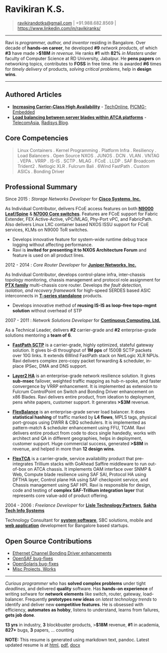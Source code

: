 Ravikiran K.S.
==============
> ravikirandotks@gmail.com | +91.988.682.8569 | https://www.linkedin.com/in/ravikiranks/

----

Ravi is *programmer, author, and inventor* residing in Bangalore. Over decade of **hands-on career**, he developed
**#9** *network products*, of which **#3** have made >**$18M** *in revenue*. He ranks **#1** with **82%** *in Masters* under faculty
of Computer Science at RD University, Jabalpur. He **pens papers** on networking topics, contributes to **FOSS** in
free time. He is awarded **#6** times for *timely delivery* of products, *solving critical problems*, help in **design wins**.

----

Authored Articles
-----------------
- **[Increasing Carrier-Class High Availability](http://www.radisys.com/2010/allot-communications-selects-continuous-computing-to-deliver-better-traffic-management-for-network-operators/)** - [TechOnline](http://www.techonline.com/electrical-engineers/education-training/tech-papers/4137371/Increasing-Carrier-Class-Network-High-Availability), [PICMG-Embedded](http://picmg.mil-embedded.com/white-papers/white-carrier-class-high-availability/)
- **[Load balancing between server blades within ATCA platforms](http://picmg.opensystemsmedia.com/articles/atca-load-balancing-40-gbps/)** - [TelecomAsia](https://www.telecomasia.net/content/load-balancing-between-server-blades-within-atca-platforms), [Radisys Blog](http://www.radisys.com/2012/load-balancing-in-atca-platforms/).

Core Competencies
-----------------

> Linux Containers . Kernel Programming . Platform Infra . Resiliency . Load Balancers . Open Source
> NXOS . JUNOS . DCN . VLAN . VNTAG . VEPA . VRRP . IS-IS . SCTP . MLAG . FCoE . LLDP . SAF
> Broadcom Trident2 . Netlogic XLR . Fulcrum Bali . 6Wind FastPath . Custom ASICs . Bonding Driver

Professional Summary
--------------------
Since 2015
:   *Storage Networks Developer* for **[Cisco Systems, Inc.](http://www.cisco.com/)**

As Individual Contributor, delivers FCoE access features on both  **[N9000 Leaf/Spine](http://www.cisco.com/c/en/us/td/docs/switches/datacenter/nexus9000/sw/7-x/FCoE/configuration/guide/b_Cisco_Nexus_9000_Series_NX-OS_FCoE_Configuration_Guide_7x/b_Cisco_Nexus_9000_Series_NX-OS_FCoE_Configuration_Guide_7x_chapter_0100.pdf)**
& **[N7000 Core switches](http://www.cisco.com/c/en/us/td/docs/switches/datacenter/nexus7000/sw/fcoe/config/cisco_nexus7000_fcoe_config_guide/fcoe_over_fex.pdf)**.
Features are FCoE support for Fabric Extender, FEX Active-Active, vPC/MLAG, Phy-Port vPC, and FabricPath.
Also delivers Linux LXC container based NXOS ISSU support for FCoE services, KLMs on N9000 ToR switches.

- Develops innovative feature for system-wide runtime debug trace logging without affecting performance.
- Ravi is **invited for presenting it to NXOS Architecture Forum** and feature is used on all product lines.

2012 - 2014
:   *Core Router Developer* for **[Juniper Networks, Inc.](http://www.juniper.net/)**

As Individual Contributor, develops control-plane infra, inter-chassis topology monitoring, chassis management
and protocol role assignment for **[PTX family](https://www.juniper.net/uk/en/products-services/routing/ptx-series/)**
multi-chassis core router. Develops *the fault detection, isolation, and recovery framework* for high-speed SERDES
based ASIC interconnects in **[T-series standalone](http://www.juniper.net/uk/en/products-services/routing/t4000/)** products.

- Develops innovative method of **reusing IS-IS as loop-free topo-mgmt solution** without overhead of STP

2007 - 2011
:   *Network Solutions Developer* for **[Continuous Computing, Ltd.](http://www.ccpu.com/)**

As a Technical Leader, delivers **\#2** carrier-grade and **\#2** enterprise-grade solutions mentoring a **team of 6**.

- **[FastPath SCTP](http://www.radisys.com/2010/continuous-computing-optimizes-trillium-sctp-fast-path-to-achieve-unprecedented-10x-performance-improvement/)**
is a carrier-grade, highly optimized, stateful gateway solution. It gives bi-di throughput of **1M pps** of 1500B
SCTP packets over 10G links. It extends 6Wind FastPath stack on NetLogic XLR NPUs. Ravi delivers complex zero-copy
packet forwarding & scheduler, in-place IPSec, DMA and DNS support.

- **[Layer2 HA](http://www.radisys.com/2010/allot-communications-selects-continuous-computing-to-deliver-better-traffic-management-for-network-operators/)**
is an enterprise-grade network resilience solution. It gives **sub-msec** failover, weighted traffic mapping as
hub-n-spoke, and faster convergence by VRRP enhancement. It is implemented as extension to Fulcrum ControlPoint
on Switch and Bonding Driver enhancement on x86 Blades. Ravi delivers entire product, from ideation to deployment,
pens white papers, customer support. It generates **>$3M** revenue.

- **[FlexBalance](http://picmg.opensystemsmedia.com/articles/atca-load-balancing-40-gbps/)** is an enterprise-grade
server load balancer. It does **statistical hashing** of traffic marked by **L4 flows**, MPLS tags, physical port-groups
using DWRR & CBQ schedulers. It is implemented as pattern-match & scheduler enhancement using FFU, TCAM. Ravi delivers
entire product from code to docs single handedly, works with architect and QA in different geographies, helps in
deployment, customer support. Huge commercial success, generated **>$8M** in revenue, and helped in more than **12 design wins**.

- **[FlexTCA](http://www.businesswire.com/news/home/20090901005489/en/Continuous-Computing-Launches-FlexTCA-3.0-Enhanced-DPI)**
is a carrier-grade, service availability product that pre-integrates Trillium stacks with GoAhead Saffire middleware to run
out-of-box on ATCA chassis. It implements OAM interface over SNMP & Web, Compute blade resilience using SAF SAI, Protocol
HA using DFTHA layer, Control plane HA using SAF checkpoint service, and Chassis management using SAF HPI. Ravi is responsible
for design, code and testing of **complex SAF-Trillium integration layer** that represents core value-add of product offering.

2004 - 2006
:   *Freelance Developer* for **[Lisle Technology Partners](http://www.lisletech.com/)**, **[Sakha Tech Info Systems](http://sakhatech.com/)**

Technology Consultant for **[system software](http://go.ccpu.com/upSuite)**, SBC solutions, mobile and **[web application](http://www.talentplus.com/)** development for Bangalore based startups.

Open Source Contributions
-------------------------
- [Ethernet Channel Bonding Driver enhancements](https://www.kernel.org/doc/Documentation/networking/bonding.txt)
- [OpenSAF bug-fixes](http://devel.opensaf.org/)
- [OpenSolaris bug-fixes](http://www.opensolaris.org/)
- [Misc Projects, Works](https://github.com/rkks)

----

*Curious programmer* who has **solved complex problems** under tight *deadlines*, and delivered **quality** software.
Has **hands-on experience** of writing sofware for **network elements** like switch, router, gateway, load-balancer.
Frequently **prototypes new ideas** on *latest technology trends* to identify and deliver new **competitive features**.
He is obsessed with efficiency, **automates as hobby**, listens to understand, learns from failures, **gets job done**.

**13 yrs** in industry, **3** blockbuster products, >**$18M** revenue, **#1** in academia, **827+** bugs, **3** papers, ... counting

**NOTE:** This resume is generated using markdown text, pandoc. Latest updated resume is at [html](https://rkks.github.io/resume.html),
[pdf](https://rkks.github.io/resume.pdf), [docx](https://rkks.github.io/resume.docx)
